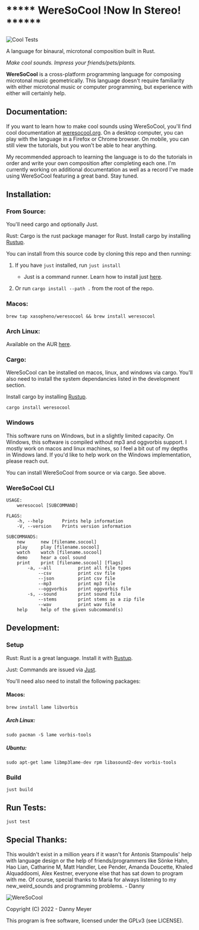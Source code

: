 # ***** WereSoCool __!Now In Stereo!__ ******
![Cool Tests](https://github.com/xasopheno/WereSoCool/workflows/Cool%20Tests/badge.svg)

A language for binaural, microtonal composition built in Rust.

<em>Make cool sounds. Impress your friends/pets/plants.</em>

**WereSoCool** is a cross-platform programming language for composing microtonal music geometrically. This language doesn't require familiarity with either microtonal music or computer programming, but experience with either will certainly help. 

## Documentation:
If you want to learn how to make cool sounds using WereSoCool, you'll find cool documentation at [weresocool.org](https://www.weresocool.org/tutorials/welcome).
On a desktop computer, you can play with the language in a Firefox or Chrome browser. 
On mobile, you can still view the tutorials, but you won't be able to hear anything.

My recommended approach to learning the language is to do the tutorials in order and write your own composition after completing each one. I'm currently working on additional documentation as well as a record I've made using WereSoCool featuring a great band. Stay tuned. 

## Installation:

### From Source:
You'll need cargo and optionally Just.

Rust: Cargo is the rust package manager for Rust. Install cargo by installing [Rustup](https://www.rust-lang.org/en-US/install.html).

You can install from this source code by cloning this repo and then running:

1) If you have `just` installed, run `just install`
    - Just is a command runner. Learn how to install just [here](https://github.com/casey/just).

2) Or run `cargo install --path .` from the root of the repo.

### Macos:

`brew tap xasopheno/weresocool && brew install weresocool`

### Arch Linux:

Available on the AUR [here](https://aur.archlinux.org/packages/weresocool).

### Cargo:

WereSoCool can be installed on macos, linux, and windows via cargo. You'll also need to install the system dependancies listed in the development section. 

 Install cargo by installing [Rustup](https://www.rust-lang.org/en-US/install.html).

`cargo install weresocool`

### Windows

This software runs on Windows, but in a slightly limited capacity. On Windows, this software is compiled without mp3 and oggvorbis support. I mostly work on macos and linux machines, so I feel a bit out of my depths in Windows land. If you'd like to help work on the Windows implementation, please reach out. 

You can install WereSoCool from source or via cargo. See above. 

### WereSoCool CLI

```
USAGE:
    weresocool [SUBCOMMAND]

FLAGS:
    -h, --help       Prints help information
    -V, --version    Prints version information

SUBCOMMANDS:
    new      new [filename.socool]
    play     play [filename.socool]
    watch    watch [filename.socool]
    demo     hear a cool sound
    print    print [filename.socool] [flags]
        -a, --all          print all file types
            --csv          print csv file
            --json         print csv file
            --mp3          print mp3 file
            --oggvorbis    print oggvorbis file
        -s, --sound        print sound file
            --stems        print stems as a zip file
            --wav          print wav file
    help     help of the given subcommand(s)
```

## Development:

### Setup
Rust: Rust is a great language. Install it with [Rustup](https://www.rust-lang.org/en-US/install.html).

Just: Commands are issued via [Just](https://github.com/casey/just).

You'll need also need to install the following packages:

#### Macos:
`brew install lame libvorbis`

##### Arch Linux:
`sudo pacman -S lame vorbis-tools`

##### Ubuntu:
`sudo apt-get lame libmp3lame-dev rpm libasound2-dev vorbis-tools`

### Build
`just build`

## Run Tests:
`just test`

## Special Thanks:
This wouldn't exist in a million years if it wasn't for Antonis Stampoulis'
help with language design or the help of friends/programmers like
Sönke Hahn, Hao Lian, Catharine M, Matt Handler, Lee Pender, Amanda Doucette, Khaled Alquaddoomi, Alex Kestner, everyone else that has sat down to program with me.
Of course, special thanks to Maria for always listening to my new_weird_sounds
and programming problems. - Danny

![WereSoCool](../main/imgs/cover.png)

Copyright (C) 2022 - Danny Meyer

This program is free software, licensed under the GPLv3 (see LICENSE).

